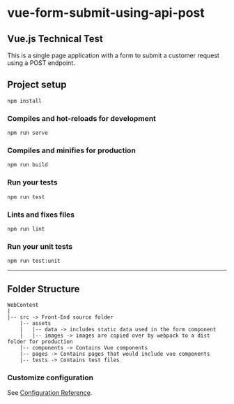 # vue-form-submit-using-api-post

## Vue.js Technical Test

This is a single page application with a form to submit a customer request using a POST endpoint.

## Project setup

```
npm install
```

### Compiles and hot-reloads for development

```
npm run serve
```

### Compiles and minifies for production

```
npm run build
```

### Run your tests

```
npm run test
```

### Lints and fixes files

```
npm run lint
```

### Run your unit tests

```
npm run test:unit
```

---

## Folder Structure

```
WebContent
|
|-- src -> Front-End source folder
    |-- assets
    |   |-- data -> includes static data used in the form component
    |   |-- images -> images are copied over by webpack to a dist folder for production
    |-- components -> Contains Vue components
    |-- pages -> Contains pages that would include vue components
    |-- tests -> Contains test files
```

### Customize configuration

See [Configuration Reference](https://cli.vuejs.org/config/).

